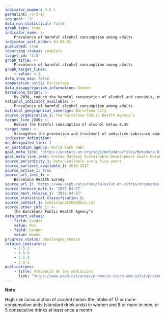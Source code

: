 ```yaml
---
indicator_number: 3.5.1
permalink: /3-5-1/
sdg_goal: '3'
data_non_statistical: false
graph_type: line
indicator_name: >-
    Prevalence of harmful alcohol consumption among adults
indicator_sort_order: 03-05-01
published: true
reporting_status: complete
target_id: '3.5'
graph_title: >-
    Prevalence of harmful alcohol consumption among adults
graph_target_lines:
    - value: 4.3
data_show_map: false
computation_units: Percentage
data_disaggregation_information: Gender
barcelona_target: >-
    By 2030, reduce the harmful consumption of alcohol and cannabis, especially in young people
national_indicator_available: >-
    Prevalence of harmful alcohol consumption among adults
national_geographical_coverage: Barcelona City 
source_organisation_1: The Barcelona Public Health Agency’s 
target_line_2030: >-
    Reduce the harmful consumption of alcohol below 4.3%
target_name: >-
    Strengthen the prevention and treatment of addictive-substance abuse, including the improper use of narcotics and the harmful consumption of alcohol
indicator_definition:
un_designated_tier: 1
un_custodian_agency: World Bank (WB)
goal_meta_link: 'https://unstats.un.org/sdgs/metadata/files/Metadata-03-05-01.pdf'
goal_meta_link_text: United Nations Sustainable Development Goals Metadata (pdf 894kB)
source_periodicity_1: Data available every five years
source_earliest_available_1: 2016-2017
source_active_1: true
source_url_text_1: >-
    Barcelona Health Survey 
source_url_1: 'https://www.aspb.cat/arees/la-salut-en-xifres/enquestes-de-salut/'
source_release_date_1: '2021-04-27'
source_next_release_1: '2022-04-27'
source_statistical_classification_1: 
source_contact_1: comissionat2030@bcn.cat
source_other_info_1: >-
    The Barcelona Public Health Agency’s
data_start_values:
  - field: Gender
    value: Men
  - field: Gender  
    value: Women
progress_status: challenges_remain
related_indicators: 
    - 3.5.2
    - 3.5.3
    - 3.5.4
    - 3.a.1
publications:
    - title: Prevenció de les addiccions
      link: "https://www.aspb.cat/arees/promocio-viure-amb-salut/prevencio-de-les-addicions/"
---
```

**Note**

High risk consumption of alcohol means the intake of 17 or more consumption units (standard drink units) in women and 8 or more in men, or 5 consecutive drinks at least once a month
